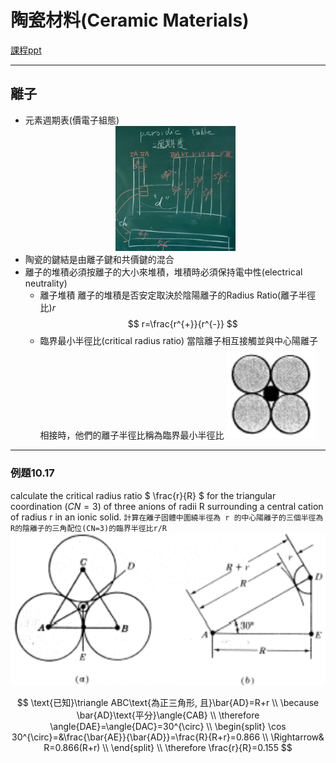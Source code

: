 # 陶瓷材料(Ceramic Materials)

[課程ppt](./Picture/Chapter%2011%20Ceramic%20Materials.pdf)

---

## 離子

* 元素週期表(價電子組態)
  <div align="center"><img src=./Picture/IMG_20221028_140447.jpg width=40%></div>
* 陶瓷的鍵結是由離子鍵和共價鍵的混合
* 離子的堆積必須按離子的大小來堆積，堆積時必須保持電中性(electrical neutrality)
  * 離子堆積
    離子的堆積是否安定取決於陰陽離子的Radius Ratio(離子半徑比)$r$
    $$ r=\frac{r^{+}}{r^{-}} $$
  * 臨界最小半徑比(critical radius ratio)
    當陰離子相互接觸並與中心陽離子相接時，他們的離子半徑比稱為臨界最小半徑比
    ![靈界最小半徑比](./Picture/%E8%9E%A2%E5%B9%95%E5%BF%AB%E7%85%A7%202022-10-28%2014-53-44.png)

---

### 例題10.17

calculate the critical radius ratio $ \frac{r}{R} $ for the triangular coordination ($CN=3$) of three anions of radii R surrounding a central cation of radius r in an ionic solid.
`計算在離子固體中圍繞半徑為 r 的中心陽離子的三個半徑為R的陰離子的三角配位(CN=3)的臨界半徑比r/R`
![示意圖](./Picture/%E8%9E%A2%E5%B9%95%E5%BF%AB%E7%85%A7%202022-10-28%2014-42-06.png)

$$
\text{已知}\triangle ABC\text{為正三角形, 且}\bar{AD}=R+r \\
\because \bar{AD}\text{平分}\angle{CAB} \\
\therefore \angle{DAE}=\angle{DAC}=30^{\circ} \\
\begin{split}
    \cos 30^{\circ}=&\frac{\bar{AE}}{\bar{AD}}=\frac{R}{R+r}=0.866 \\
    \Rightarrow& R=0.866(R+r) \\
\end{split} \\
\therefore \frac{r}{R}=0.155
$$
